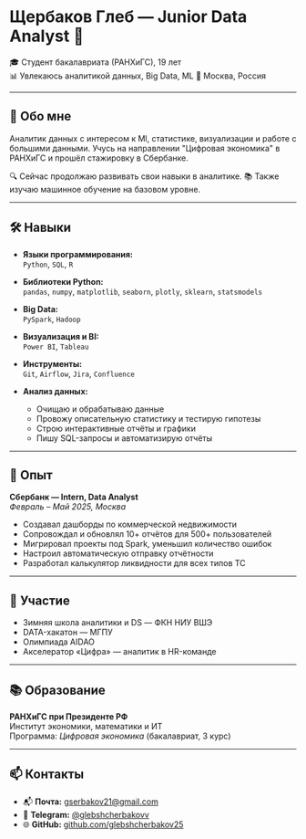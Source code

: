 # Щербаков Глеб — Junior Data Analyst 👋

🎓 Студент бакалавриата (РАНХиГС), 19 лет  
📊 Увлекаюсь аналитикой данных, Big Data, ML
📍 Москва, Россия  

---

## 🧭 Обо мне

Аналитик данных с интересом к Ml, статистике, визуализации и работе с большими данными. Учусь на направлении "Цифровая экономика" в РАНХиГС и прошёл стажировку в Сбербанке.

🔍 Сейчас продолжаю развивать свои навыки в аналитике. 
📚 Также изучаю машинное обучение на базовом уровне.

---

## 🛠 Навыки

- **Языки программирования:**  
  `Python`, `SQL`, `R`

- **Библиотеки Python:**  
  `pandas`, `numpy`, `matplotlib`, `seaborn`, `plotly`, `sklearn`, `statsmodels`

- **Big Data:**  
  `PySpark`, `Hadoop`

- **Визуализация и BI:**  
  `Power BI`, `Tableau`

- **Инструменты:**  
  `Git`, `Airflow`, `Jira`, `Confluence`

- **Анализ данных:**  
  - Очищаю и обрабатываю данные  
  - Провожу описательную статистику и тестирую гипотезы  
  - Строю интерактивные отчёты и графики  
  - Пишу SQL-запросы и автоматизирую отчёты  

---

## 💼 Опыт

**Сбербанк — Intern, Data Analyst**  
_Февраль – Май 2025, Москва_

- Создавал дашборды по коммерческой недвижимости  
- Сопровождал и обновлял 10+ отчётов для 500+ пользователей  
- Мигрировал проекты под Spark, уменьшил количество ошибок  
- Настроил автоматическую отправку отчётности  
- Разработал калькулятор ликвидности для всех типов ТС

---

## 🏁 Участие

- Зимняя школа аналитики и DS — ФКН НИУ ВШЭ  
- DATA-хакатон — МГПУ  
- Олимпиада AIDAO  
- Акселератор «Цифра» — аналитик в HR-команде

---

## 📚 Образование

**РАНХиГС при Президенте РФ**  
Институт экономики, математики и ИТ  
Программа: _Цифровая экономика_ (бакалавриат, 3 курс)

---

## 📫 Контакты

- 📬 **Почта:** [gserbakov21@gmail.com](mailto:gserbakov21@gmail.com)  
- 💬 **Telegram:** [@glebshcherbakovv](https://t.me/glebshcherbakovv)  
- 🌐 **GitHub:** [github.com/glebshcherbakov25](https://github.com/glebshcherbakov25)

